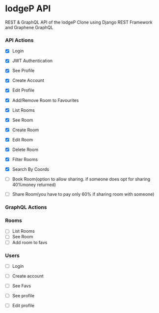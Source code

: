 # lodgeP API

REST & GraphQL API of the lodgeP Clone using Django REST Framework and Graphene GraphQL

### API Actions

- [x] Login
- [x] JWT Authentication
- [x] See Profile
- [x] Create Account
- [x] Edit Profile
- [x] Add/Remove Room to Favourites
- [x] List Rooms
- [x] See Room
- [x] Create Room
- [x] Edit Room
- [x] Delete Room
- [x] Filter Rooms
- [x] Search By Coords
- [ ] Book Room(option to allow sharing. if someone does opt for sharing 40%money returned)
- [ ] Share Room(you have to pay only 60% if sharing room with someone)


### GraphQL Actions

### Rooms
- [ ] List Rooms
- [ ] See Room
- [ ] Add room to favs

### Users
- [ ] Login
- [ ] Create account
- [ ] See Favs
- [ ] See profile
- [ ] Edit profile

